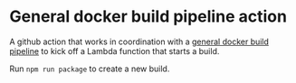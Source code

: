 # General docker build pipeline action

A github action that works in coordination with a [general docker build pipeline](https://github.com/brave-intl/general-docker-build-pipeline) to kick off a Lambda function that starts a build.

Run `npm run package` to create a new build.
